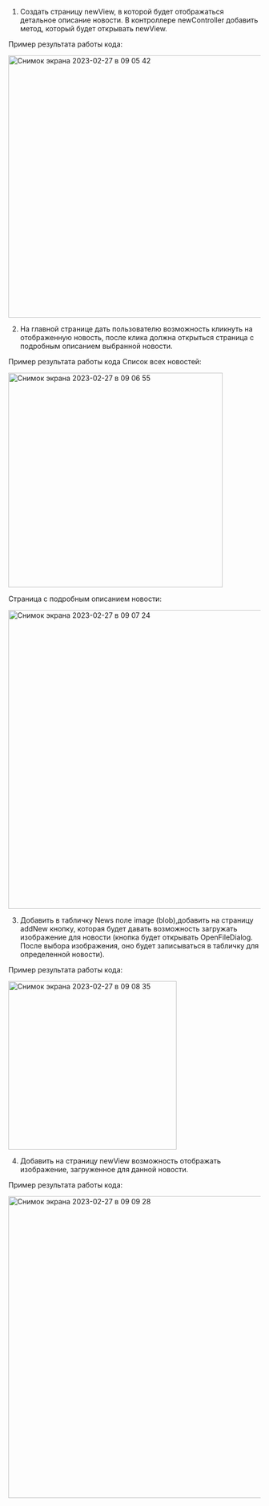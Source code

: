 1. Создать страницу newView, в которой будет отображаться детальное описание новости. В контроллере newController добавить метод, который будет открывать newView.

Пример результата работы кода:

<img width="523" alt="Снимок экрана 2023-02-27 в 09 05 42" src="https://user-images.githubusercontent.com/86431195/221507716-d73bfc28-348f-40ec-bacf-dc556a5bc388.png">

2. На главной странице дать пользователю возможность кликнуть на отображенную новость, после клика должна открыться страница с подробным описанием выбранной новости.

Пример результата работы кода Список всех новостей:

<img width="428" alt="Снимок экрана 2023-02-27 в 09 06 55" src="https://user-images.githubusercontent.com/86431195/221507933-7a42294b-f140-4522-88a5-015d1348bd2b.png">

Страница с подробным описанием новости:

<img width="596" alt="Снимок экрана 2023-02-27 в 09 07 24" src="https://user-images.githubusercontent.com/86431195/221508039-7efbd455-6210-4d0b-843b-9f45f0b1ed61.png">

3. Добавить в табличку News поле image (blob),добавить на страницу addNew кнопку, которая будет давать возможность загружать изображение для новости (кнопка будет открывать OpenFileDialog. После выбора изображения, оно будет записываться в табличку для определенной новости).

Пример результата работы кода:

<img width="336" alt="Снимок экрана 2023-02-27 в 09 08 35" src="https://user-images.githubusercontent.com/86431195/221508264-dd2f4bb8-305a-42ea-a5b5-d1e8c4dac3b2.png">

4. Добавить на страницу newView возможность отображать изображение, загруженное для данной новости.

Пример результата работы кода:

<img width="602" alt="Снимок экрана 2023-02-27 в 09 09 28" src="https://user-images.githubusercontent.com/86431195/221508751-a4386da9-2067-4eba-8d0d-a422d82a334a.png">



